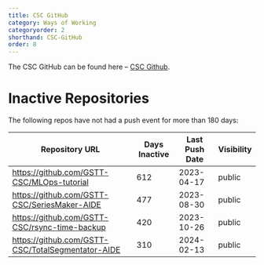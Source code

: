 ```yaml
---
title: CSC GitHub
category: Ways of Working
categoryorder: 2
shorthand: CSC-GitHub
order: 8
---
```


The CSC GitHub can be found here – <a href="https://github.com/GSTT-CSC/">CSC Github</a>.

# Inactive Repositories

The following repos have not had a push event for more than 180 days:

| Repository URL | Days Inactive | Last Push Date | Visibility |
| --- | --- | --- | --- |
| https://github.com/GSTT-CSC/MLOps-tutorial | 612 | 2023-04-17 | public |
| https://github.com/GSTT-CSC/SeriesMaker-AIDE | 477 | 2023-08-30 | public |
| https://github.com/GSTT-CSC/rsync-time-backup | 420 | 2023-10-26 | public |
| https://github.com/GSTT-CSC/TotalSegmentator-AIDE | 310 | 2024-02-13 | public |
